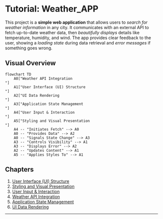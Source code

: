 # Tutorial: Weather_APP

This project is a **simple web application** that allows users to *search for weather information* in any city. It communicates with an external API to fetch up-to-date weather data, then *beautifully displays* details like temperature, humidity, and wind. The app provides clear feedback to the user, showing a *loading state* during data retrieval and *error messages* if something goes wrong.


## Visual Overview

```mermaid
flowchart TD
    A0["Weather API Integration
"]
    A1["User Interface (UI) Structure
"]
    A2["UI Data Rendering
"]
    A3["Application State Management
"]
    A4["User Input & Interaction
"]
    A5["Styling and Visual Presentation
"]
    A4 -- "Initiates Fetch" --> A0
    A0 -- "Provides Data" --> A2
    A0 -- "Signals State Change" --> A3
    A3 -- "Controls Visibility" --> A1
    A3 -- "Displays Error" --> A2
    A2 -- "Updates Content" --> A1
    A5 -- "Applies Styles To" --> A1
```

## Chapters

1. [User Interface (UI) Structure
](01_user_interface__ui__structure_.md)
2. [Styling and Visual Presentation
](02_styling_and_visual_presentation_.md)
3. [User Input & Interaction
](03_user_input___interaction_.md)
4. [Weather API Integration
](04_weather_api_integration_.md)
5. [Application State Management
](05_application_state_management_.md)
6. [UI Data Rendering
](06_ui_data_rendering_.md)

---
